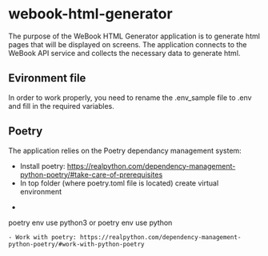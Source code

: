 # webook-html-generator

The purpose of the WeBook HTML Generator application is to generate html pages that will be displayed on screens. The application connects to the WeBook API service and collects the necessary data to generate html.

## Evironment file
In order to work properly, you need to rename the .env_sample file to .env and fill in the required variables.

## Poetry
The application relies on the Poetry dependancy management system:
- Install poetry: https://realpython.com/dependency-management-python-poetry/#take-care-of-prerequisites
- In top folder (where poetry.toml file is located) create virtual environment
-  ```bash
poetry env use python3
or 
poetry env use python

```
- Work with poetry: https://realpython.com/dependency-management-python-poetry/#work-with-python-poetry
